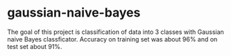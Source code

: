 # gaussian-naive-bayes
The goal of this project is classification of data into 3 classes with Gaussian naive Bayes classficator. Accuracy on training set was about 96% and on test set about 91%.
